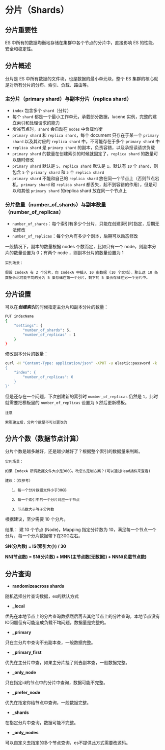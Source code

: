 # 分片（Shards）

## 分片重要性
ES 中所有的数据均衡地存储在集群中各个节点的分片中，直接影响 ES 的性能、安全和稳定性。

## 分片概述
分片是 ES 中所有数据的文件块，也是数据的最小单元块，整个 ES 集群的核心就是对所有分片的分布、索引、负载、路由等。

### 主分片（primary shard）与副本分片（replica shard）

- ```index``` 包含多个 ```shard```（分片）
- 每个 ```shard``` 都是一个最小工作单元，承载部分数据，lucene 实例，完整的建立索引和处理请求的能力
- 增减节点时，```shard``` 会自动在 ```nodes``` 中负载均衡
- ```primary shard``` 和 ```replica shard```，每个 document 只存在于某一个 ```primary shard``` 以及其对应的 ```replica shard``` 中，不可能存在于多个 ```primary shard``` 中
- ```replica shard``` 是 ```primary shard``` 的副本，负责容错，以及承担读请求负载
- ```primary shard``` 的数量在创建索引的时候就固定了，```replica shard``` 的数量可以随时修改
- ```primary shard``` 默认是 ```5```，```replica shard``` 默认是 ```1```。默认有 ```10``` 个 ```shard```，则包含 ```5``` 个 ```primary shard``` 和 ```5``` 个 ```replica shard```
- ```primary shard``` 不能和自己的 ```replica shard``` 放在同一个节点上（否则节点宕机，```primary shard``` 和 ```replica shard``` 都丢失，起不到容错的作用），但是可以和其他 ```primary shard``` 的replica shard 放在同一个节点上

### 分片数量（number_of_shards）与副本数量（number_of_replicas）

- ```number_of_shards```：每个索引有多少个分片，只能在创建索引时指定，后期无法修改
- ```number_of_replicas```：每个分片有多少个副本，后期可以动态修改

一般情况下，副本的数量根据 nodes 个数而定，比如只有一个 node，则副本分片的数量设置为 0；有两个 node ，则副本分片的数量设置为 1

```
实列场景：

假设 IndexA 有 2 个分片，向 IndexA 中插入 10 条数据 (10 个文档)，那么这 10 条数据会尽可能平均的分为 5 条存储在第一个分片，剩下的 5 条会存储在另一个分片中。
```

## 分片设置

可以在***创建索引***的时候指定主分片和副本分片的数量：

```bash
PUT indexName
{
    "settings": {
        "number_of_shards": 5,
        "number_of_replicas" : 1
    }
}
```

修改副本分片的数量：

```bash
curl -H "Content-Type: application/json" -XPUT -u elastic:password -k 'https://localhost:9200/_all/_settings' -d '
{
	"index": {
		"number_of_replicas": 0
	}
}'
```

但是还存在一个问题，下次创建新的索引时 ```number_of_replicas``` 仍然是 ```1```，此时就需要把模板里的 ```number_of_replicas``` 设置为 ```0``` 然后更新模板。

```
注意

索引建立后，分片个数是不可以更改的
```

## 分片个数（数据节点计算）
分片个数是越多越好，还是越少越好了？根据整个索引的数据量来判断。

```
实列场景：

如果 IndexA 所有数据文件大小是300G，改怎么定制方案？(可以通过Head插件来查看)

建议：（仅参考）

   1、每一个分片数据文件小于30GB

   2、每一个索引中的一个分片对应一个节点

   3、节点数大于等于分片数
```

根据建议，至少需要 10 个分片。

结果： 建 10 个节点 (Node)，Mapping 指定分片数为 10，满足每一个节点一个分片，每一个分片数据带下在30G左右。

**SN(分片数) = IS(索引大小) / 30**

**NN(节点数) = SN(分片数) + MNN(主节点数[无数据]) + NNN(负载节点数)**

## 分片查询
- **randomizeacross shards**

随机选择分片查询数据，es的默认方式

- **_local**

优先在本地节点上的分片查询数据然后再去其他节点上的分片查询，本地节点没有IO问题但有可能造成负载不均问题。数据量是完整的。

- **_primary**

只在主分片中查询不去副本查，一般数据完整。

- **_primary_first**

优先在主分片中查，如果主分片挂了则去副本查，一般数据完整。

- **_only_node**

只在指定id的节点中的分片中查询，数据可能不完整。

- **_prefer_node**

优先在指定你给节点中查询，一般数据完整。

- **_shards**

在指定分片中查询，数据可能不完整。

- **_only_nodes**

可以自定义去指定的多个节点查询，es不提供此方式需要改源码。

